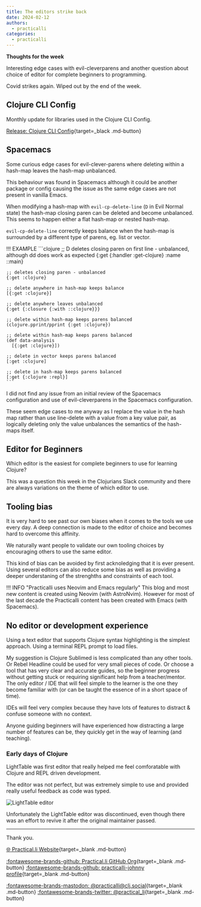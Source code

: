 ```yaml
---
title: The editors strike back
date: 2024-02-12
authors:
  - practicalli
categories:
  - practicalli
---
```


**Thoughts for the week**

Interesting edge cases with evil-cleverparens and another question about choice of editor for complete beginners to programming.

Covid strikes again.  Wiped out by the end of the week.


<!-- more -->

## Clojure CLI Config

Monthly update for libraries used in the Clojure CLI Config.

[Release: Clojure CLI Config](https://github.com/practicalli/clojure-cli-config/releases){target=_black .md-button}


## Spacemacs

Some curious edge cases for evil-clever-parens where deleting within a hash-map leaves the hash-map unbalanced.

This behaviour was found in Spacemacs although it could be another package or config causing the issue as the same edge cases are not present in vanilla Emacs. 

When modifying a hash-map with `evil-cp-delete-line` (`D` in Evil Normal state) the hash-map closing paren can be deleted and become unbalanced.  This seems to happen either a flat hash-map or nested hash-map.

`evil-cp-delete-line` correctly keeps balance when the hash-map is surrounded by a different type of parens, eg. list or vector.  

!!! EXAMPLE
    ```clojure
    ;; D deletes closing paren on first line - unbalanced, although dd does work as expected
    {:get {:handler :get-clojure}
     :name ::main}

    ;; deletes closing paren - unbalanced
    {:get :clojure}

    ;; delete anywhere in hash-map keeps balance
    [{:get :clojure}]

    ;; delete anywhere leaves unbalanced
    {:get {:closure {:with ::clojure}}}

    ;; delete within hash-map keeps parens balanced
    (clojure.pprint/pprint {:get :clojure})

    ;; delete within hash-map keeps parens balanced
    (def data-analysis
      [{:get :clojure}])

    ;; delete in vector keeps parens balanced
    [:get :clojure]

    ;; delete in hash-map keeps parens balanced
    [:get {:clojure :repl}]
    ```

I did not find any issue from an initial review of the Spacemacs configuration and use of evil-cleverparens in the Spacemacs configuration.

These seem edge cases to me anyway as I replace the value in the hash map rather than use line-delete with a value from a key value pair, as logically deleting only the value unbalances the semantics of the hash-maps itself.


## Editor for Beginners

Which editor is the easiest for complete beginners to use for learning Clojure?

This was a question this week in the Clojurians Slack community and there are always variations on the theme of which editor to use.

## Tooling bias

It is very hard to see past our own biases when it comes to the tools we use every day.  A deep connection is made to the editor of choice and becomes hard to overcome this affinity.

We naturally want people to validate our own tooling choices by encouraging others to use the same editor.

This kind of bias can be avoided by first acknoledging that it is ever present.  Using several editors can also reduce some bias as well as providing a deeper understaning of the strenghths and constraints of each tool.

!!! INFO "Practicalli uses Neovim and Emacs regularly"
    This blog and most new content is created using Neovim (with AstroNvim).  However for most of the last decade the Practicalli content has been created with Emacs (with Spacemacs).

## No editor or development experience

Using a text editor that supports Clojure syntax highlighting is the simplest approach.  Using a terminal REPL prompt to load files.

My suggestion is Clojure Sublimed is less complicated than any other tools.  Or Rebel Headline could be used for very small pieces of code.
Or choose a tool that has very clear and accurate guides, so the beginner progress without getting stuck or requiring significant help from a teacher/mentor.
The only editor / IDE that will feel simple to the learner is the one they become familiar with (or can be taught the essence of in a short space of time).

IDEs will feel very complex because they have lots of features to distract & confuse someone with no context.  

Anyone guiding beginners will have experienced how distracting a large number of features can be, they quickly get in the way of learning (and teaching).

### Early days of Clojure

LightTable was first editor that really helped me feel comforatable with Clojure and REPL driven development.

The editor was not perfect, but was extremely simple to use and provided really useful feedback as code was typed.

![LightTable editor](https://github.com/practicalli/graphic-design/blob/live/editors/lighttable-screens.png?raw=true)

Unfortunately the LightTable editor was discontinued, even though there was an effort to revive it after the original maintainer passed.

---
Thank you.

[:globe_with_meridians: Practical.li Website](https://practical.li){target=_blank .md-button} 

[:fontawesome-brands-github: Practical.li GitHub Org](https://github.com/practicalli){target=_blank .md-button} 
[:fontawesome-brands-github: practicalli-johnny profile](https://github.com/practicalli-johnny){target=_blank .md-button}

[:fontawesome-brands-mastodon: @practicalli@clj.social](https://clj.social/@practicalli){target=_blank .md-button}
[:fontawesome-brands-twitter: @practical_li](https://twitter.com/practcial_li){target=_blank .md-button}
